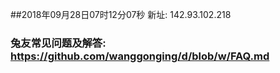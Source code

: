 ##2018年09月28日07时12分07秒 新址: 142.93.102.218
### 兔友常见问题及解答: https://github.com/wanggonging/d/blob/w/FAQ.md
